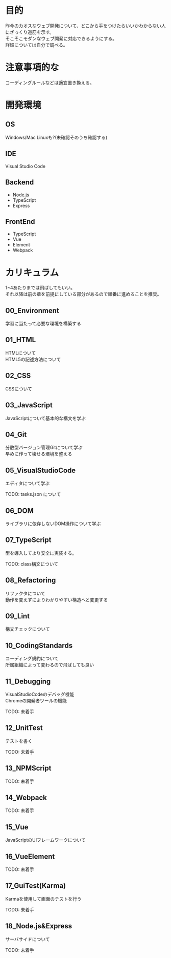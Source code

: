 
# 目的
昨今のカオスなウェブ開発について、どこから手をつけたらいいかわからない人にざっくり道筋を示す。  
そこそこモダンなウェブ開発に対応できるようにする。    
詳細については自分で調べる。

# 注意事項的な
コーディングルールなどは適宜置き換える。

# 開発環境

## OS
Windows/Mac
Linuxも?(未確認そのうち確認する)

## IDE
Visual Studio Code


## Backend
- Node.js
- TypeScript
- Express

## FrontEnd
- TypeScript
- Vue
- Element
- Webpack

# カリキュラム
1~4あたりまでは飛ばしてもいい。  
それ以降は前の章を前提にしている部分があるので順番に進めることを推奨。

## 00_Environment
学習に当たって必要な環境を構築する

## 01_HTML
HTMLについて  
HTML5の記述方法について

## 02_CSS
CSSについて

## 03_JavaScript
JavaScriptについて基本的な構文を学ぶ

## 04_Git
分散型バージョン管理Gitについて学ぶ  
早めに作って壊せる環境を整える

## 05_VisualStudioCode
エディタについて学ぶ  

TODO: tasks.json について

## 06_DOM
ライブラリに依存しないDOM操作について学ぶ

## 07_TypeScript
型を導入してより安全に実装する。  

TODO: class構文について  

## 08_Refactoring
リファクタについて  
動作を変えずによりわかりやすい構造へと変更する

## 09_Lint
構文チェックについて  

## 10_CodingStandards
コーディング規約について  
所属組織によって変わるので飛ばしても良い  

## 11_Debugging
VisualStudioCodeのデバッグ機能  
Chromeの開発者ツールの機能  

TODO: 未着手

## 12_UnitTest
テストを書く  

TODO: 未着手

## 13_NPMScript

TODO: 未着手

## 14_Webpack

TODO: 未着手

## 15_Vue
JavaScriptのUIフレームワークについて

## 16_VueElement

TODO: 未着手

## 17_GuiTest(Karma)
Karmaを使用して画面のテストを行う

TODO: 未着手

## 18_Node.js&Express
サーバサイドについて

TODO: 未着手
